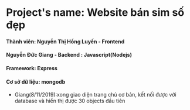 # Project's name: Website bán sim số đẹp
#### Thành viên: Nguyễn Thị Hồng Luyến - Frontend
####             Nguyễn Đức Giang      - Backend : Javascript(Nodejs) 
####                                    Framework: Express
####                                     Cơ sở dữ liệu: mongodb
  
* Giang(8/11/2019):xong giao diện trang chủ cơ bản, kết nối được với database và hiển thị được 30 objects đầu tiên
  
